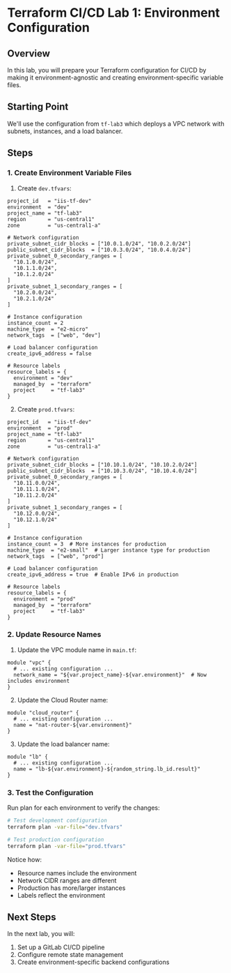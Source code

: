 # Terraform CI/CD Lab 1: Environment Configuration

## Overview
In this lab, you will prepare your Terraform configuration for CI/CD by making it environment-agnostic and creating environment-specific variable files.

## Starting Point
We'll use the configuration from `tf-lab3` which deploys a VPC network with subnets, instances, and a load balancer.

## Steps

### 1. Create Environment Variable Files

1. Create `dev.tfvars`:
```hcl
project_id   = "iis-tf-dev"
environment  = "dev"
project_name = "tf-lab3"
region       = "us-central1"
zone         = "us-central1-a"

# Network configuration
private_subnet_cidr_blocks = ["10.0.1.0/24", "10.0.2.0/24"]
public_subnet_cidr_blocks  = ["10.0.3.0/24", "10.0.4.0/24"]
private_subnet_0_secondary_ranges = [
  "10.1.0.0/24",
  "10.1.1.0/24",
  "10.1.2.0/24"
]
private_subnet_1_secondary_ranges = [
  "10.2.0.0/24",
  "10.2.1.0/24"
]

# Instance configuration
instance_count = 2
machine_type  = "e2-micro"
network_tags  = ["web", "dev"]

# Load balancer configuration
create_ipv6_address = false

# Resource labels
resource_labels = {
  environment = "dev"
  managed_by  = "terraform"
  project     = "tf-lab3"
}
```

2. Create `prod.tfvars`:
```hcl
project_id   = "iis-tf-dev"
environment  = "prod"
project_name = "tf-lab3"
region       = "us-central1"
zone         = "us-central1-a"

# Network configuration
private_subnet_cidr_blocks = ["10.10.1.0/24", "10.10.2.0/24"]
public_subnet_cidr_blocks  = ["10.10.3.0/24", "10.10.4.0/24"]
private_subnet_0_secondary_ranges = [
  "10.11.0.0/24",
  "10.11.1.0/24",
  "10.11.2.0/24"
]
private_subnet_1_secondary_ranges = [
  "10.12.0.0/24",
  "10.12.1.0/24"
]

# Instance configuration
instance_count = 3  # More instances for production
machine_type  = "e2-small"  # Larger instance type for production
network_tags  = ["web", "prod"]

# Load balancer configuration
create_ipv6_address = true  # Enable IPv6 in production

# Resource labels
resource_labels = {
  environment = "prod"
  managed_by  = "terraform"
  project     = "tf-lab3"
}
```

### 2. Update Resource Names

1. Update the VPC module name in `main.tf`:
```hcl
module "vpc" {
  # ... existing configuration ...
  network_name = "${var.project_name}-${var.environment}"  # Now includes environment
}
```

2. Update the Cloud Router name:
```hcl
module "cloud_router" {
  # ... existing configuration ...
  name = "nat-router-${var.environment}"
}
```

3. Update the load balancer name:
```hcl
module "lb" {
  # ... existing configuration ...
  name = "lb-${var.environment}-${random_string.lb_id.result}"
}
```

### 3. Test the Configuration

Run plan for each environment to verify the changes:

```bash
# Test development configuration
terraform plan -var-file="dev.tfvars"

# Test production configuration
terraform plan -var-file="prod.tfvars"
```

Notice how:
- Resource names include the environment
- Network CIDR ranges are different
- Production has more/larger instances
- Labels reflect the environment

## Next Steps
In the next lab, you will:
1. Set up a GitLab CI/CD pipeline
2. Configure remote state management
3. Create environment-specific backend configurations 